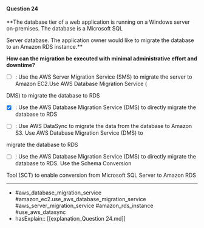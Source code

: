#### Question  24

**The database tier of a web application is running on a Windows server on-premises. The database is a Microsoft SQL

Server database. The application owner would like to migrate the database to an Amazon RDS instance.**

**How can the migration be executed with minimal administrative effort and downtime?**

- [ ] :  Use the AWS Server Migration Service (SMS) to migrate the server to Amazon EC2.Use AWS Database Migration Service (

DMS) to migrate the database to RDS

- [x] :  Use the AWS Database Migration Service (DMS) to directly migrate the database to RDS

- [ ] :  Use AWS DataSync to migrate the data from the database to Amazon S3. Use AWS Database Migration Service (DMS) to

migrate the database to RDS

- [ ] :  Use the AWS Database Migration Service (DMS) to directly migrate the database to RDS. Use the Schema Conversion

Tool (SCT) to enable conversion from Microsoft SQL Server to Amazon RDS

----

- #aws_database_migration_service #amazon_ec2.use_aws_database_migration_service #aws_server_migration_service #amazon_rds_instance #use_aws_datasync
- hasExplain:: [[explanation_Question  24.md]]
